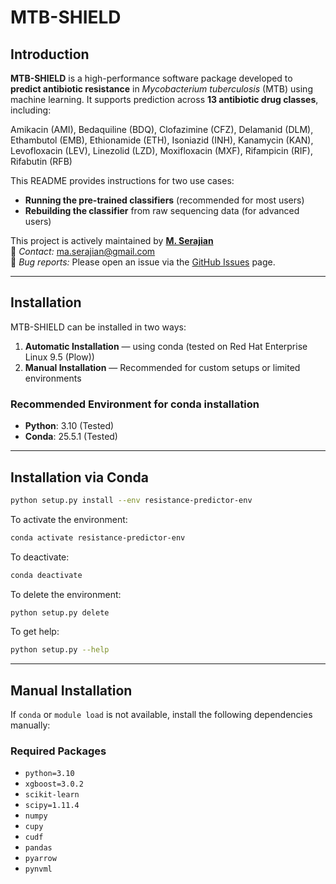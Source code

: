
# MTB-SHIELD

## Introduction

**MTB-SHIELD** is a high-performance software package developed to **predict antibiotic resistance** in *Mycobacterium tuberculosis* (MTB) using machine learning. It supports prediction across **13 antibiotic drug classes**, including:

Amikacin (AMI), Bedaquiline (BDQ), Clofazimine (CFZ), Delamanid (DLM), Ethambutol (EMB), Ethionamide (ETH), Isoniazid (INH), Kanamycin (KAN), Levofloxacin (LEV), Linezolid (LZD), Moxifloxacin (MXF), Rifampicin (RIF), Rifabutin (RFB)

This README provides instructions for two use cases:
- **Running the pre-trained classifiers** (recommended for most users)
- **Rebuilding the classifier** from raw sequencing data (for advanced users)

This project is actively maintained by **[M. Serajian](https://github.com/M-Serajian/)**  
📧 *Contact:* ma.serajian@gmail.com  
🐛 *Bug reports:* Please open an issue via the [GitHub Issues](https://github.com/M-Serajian/MTB-SHIELD/issues) page.

---

## Installation

MTB-SHIELD can be installed in two ways:

1. **Automatic Installation** — using conda (tested on Red Hat Enterprise Linux 9.5 (Plow))
2. **Manual Installation** — Recommended for custom setups or limited environments

### Recommended Environment for conda installation 

- **Python**: 3.10  (Tested)
- **Conda**: 25.5.1 (Tested)

---

## Installation via Conda

```bash
python setup.py install --env resistance-predictor-env
```

To activate the environment:
```bash
conda activate resistance-predictor-env
```

To deactivate:
```bash
conda deactivate
```

To delete the environment:
```bash
python setup.py delete
```

To get help:
```bash
python setup.py --help
```

---

## Manual Installation

If `conda` or `module load` is not available, install the following dependencies manually:

### Required Packages

- `python=3.10`
- `xgboost=3.0.2`
- `scikit-learn`
- `scipy=1.11.4`
- `numpy`
- `cupy`
- `cudf`
- `pandas`
- `pyarrow`
- `pynvml`

